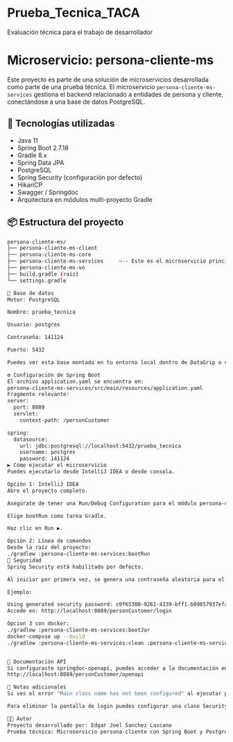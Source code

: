 # Prueba_Tecnica_TACA
Evaluación técnica para el trabajo de desarrollador
# Microservicio: persona-cliente-ms

Este proyecto es parte de una solución de microservicios desarrollada como parte de una prueba técnica. El microservicio `persona-cliente-ms-services` gestiona el backend relacionado a entidades de persona y cliente, conectándose a una base de datos PostgreSQL.

## 🧰 Tecnologías utilizadas

- Java 11
- Spring Boot 2.7.18
- Gradle 8.x
- Spring Data JPA
- PostgreSQL
- Spring Security (configuración por defecto)
- HikariCP
- Swagger / Springdoc
- Arquitectura en módulos multi-proyecto Gradle

## 📦 Estructura del proyecto

```bash
persona-cliente-ms/
├── persona-cliente-ms-client
├── persona-cliente-ms-core
├── persona-cliente-ms-services     <-- Este es el microservicio principal
├── persona-cliente-ms-vo
├── build.gradle (raíz)
└── settings.gradle

🧪 Base de datos
Motor: PostgreSQL

Nombre: prueba_tecnica

Usuario: postgres

Contraseña: 141124

Puerto: 5432

Puedes ver esta base montada en tu entorno local dentro de DataGrip o cualquier cliente PostgreSQL.

⚙️ Configuración de Spring Boot
El archivo application.yaml se encuentra en:
persona-cliente-ms-services/src/main/resources/application.yaml
Fragmento relevante:
server:
  port: 8089
  servlet:
    context-path: /personCustomer

spring:
  datasource:
    url: jdbc:postgresql://localhost:5432/prueba_tecnica
    username: postgres
    password: 141124
▶️ Cómo ejecutar el microservicio
Puedes ejecutarlo desde IntelliJ IDEA o desde consola.

Opción 1: IntelliJ IDEA
Abre el proyecto completo.

Asegúrate de tener una Run/Debug Configuration para el módulo persona-cliente-ms-services.

Elige bootRun como tarea Gradle.

Haz clic en Run ▶️.

Opción 2: Línea de comandos
Desde la raíz del proyecto:
./gradlew :persona-cliente-ms-services:bootRun
🔐 Seguridad
Spring Security está habilitado por defecto.

Al iniciar por primera vez, se genera una contraseña aleatoria para el usuario user.

Ejemplo:

Using generated security password: c0f65300-9261-4239-bff1-b09857937efa
Accede en: http://localhost:8089/personCustomer/login

Opcion 3 con docker:
./gradlew :persona-cliente-ms-services:bootJar
docker-compose up --build
./gradlew :persona-cliente-ms-services:clean :persona-cliente-ms-services:build


📄 Documentación API
Si configuraste springdoc-openapi, puedes acceder a la documentación en:
http://localhost:8089/personCustomer/openapi

📌 Notas adicionales
Si ves el error "Main class name has not been configured" al ejecutar persona-cliente-ms-client, recuerda que ese módulo no tiene clase main, por lo tanto no se debe ejecutar con bootRun.

Para eliminar la pantalla de login puedes configurar una clase SecurityConfig para desactivar seguridad en desarrollo.

🧑‍💻 Autor
Proyecto desarrollado por: Edgar Joel Sanchez Lascano
Prueba técnica: Microservicio persona-cliente con Spring Boot y PostgreSQL